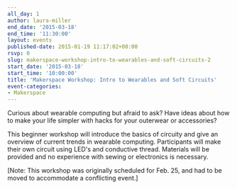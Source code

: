 ```yaml
---
all_day: 1
author: laura-miller
end_date: '2015-03-18'
end_time: '11:30:00'
layout: events
published-date: 2015-01-19 11:17:02+00:00
rsvp: 0
slug: makerspace-workshop-intro-to-wearables-and-soft-circuits-2
start_date: '2015-03-18'
start_time: '10:00:00'
title: 'Makerspace Workshop: Intro to Wearables and Soft Circuits'
event-categories:
- Makerspace
---
```


Curious about wearable computing but afraid to ask? Have ideas about how to make your life simpler with hacks for your outerwear or accessories?

This beginner workshop will introduce the basics of circuity and give an overview of current trends in wearable computing. Participants will make their own circuit using LED's and conductive thread. Materials will be provided and no experience with sewing or electronics is necessary.

[Note: This workshop was originally scheduled for Feb. 25, and had to be moved to accommodate a conflicting event.]
